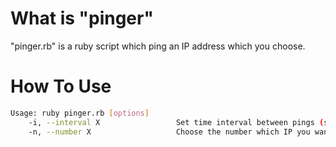 # What is "pinger"
"pinger.rb" is a ruby script which ping an IP address which you choose.

# How To Use
```bash
Usage: ruby pinger.rb [options]
    -i, --interval X                 Set time interval between pings (sec, default is 1)
    -n, --number X                   Choose the number which IP you want to ping as arguments.
```